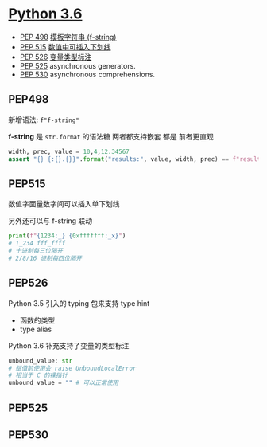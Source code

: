 # [Python 3.6][Python3.6]

- [PEP 498][PEP498] [模板字符串 (f-string)](#pep498)
- [PEP 515][PEP515] [数值中可插入下划线](#pep515)
- [PEP 526][PEP526] [变量类型标注](#pep526)
- [PEP 525][PEP525] asynchronous generators.
- [PEP 530][PEP530] asynchronous comprehensions.

## PEP498

新增语法: `f"f-string"`

**f-string** 是 `str.format` 的语法糖 两者都支持嵌套 都是 前者更直观

```python
width, prec, value = 10,4,12.34567
assert "{} {:{}.{}}".format("results:", value, width, prec) == f"results: {value:{width}.{prec}}"
```

## PEP515

数值字面量数字间可以插入单下划线

另外还可以与 f-string 联动

```python
print(f"{1234:_} {0xfffffff:_x}")
# 1_234 fff_ffff
# 十进制每三位隔开
# 2/8/16 进制每四位隔开
```

## PEP526

Python 3.5 引入的 typing 包来支持 type hint
- 函数的类型
- type alias

Python 3.6 补充支持了变量的类型标注

```python
unbound_value: str
# 赋值前使用会 raise UnboundLocalError
# 相当于 C 的裸指针
unbound_value = "" # 可以正常使用
```

## PEP525



## PEP530




[Python3.6]: https://docs.python.org/release/3.11.0/whatsnew/3.6.html#new-features
[PEP498]: https://docs.python.org/release/3.11.0/whatsnew/3.6.html#whatsnew36-pep498
[PEP515]: https://docs.python.org/release/3.11.0/whatsnew/3.6.html#whatsnew36-pep515
[PEP526]: https://docs.python.org/release/3.11.0/whatsnew/3.6.html#whatsnew36-pep526
[PEP525]: https://docs.python.org/release/3.11.0/whatsnew/3.6.html#whatsnew36-pep525
[PEP530]: https://docs.python.org/release/3.11.0/whatsnew/3.6.html#whatsnew36-pep530